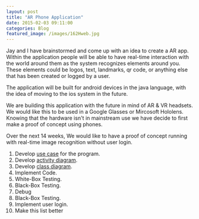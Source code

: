 ```yaml
---
layout: post
title: "AR Phone Application"
date: 2015-02-03 09:11:00
categories: Blog
featured_image: /images/162Hweb.jpg
---
```



Jay and I have brainstormed and come up with an idea to create a AR app. Within the application people will be able to have real-time interaction with the world around them as the system recognizes elements around you. These elements could be logos, text, landmarks, qr code, or anything else that has been created or logged by a user. 

The application will be built for android devices in the java language, with the idea of moving to the ios system in the future.

We are building this application with the future in mind of AR & VR headsets. We would like this to be used in a Google Glasses or Mircosoft Hololens. Knowing that the hardware isn't in mainstream use we have decide to first make a proof of concept using phones.

Over the next 14 weeks, We would like to have a proof of concept running with real-time image recognition without user login.

1. Develop [use case](https://www.youtube.com/watch?v=OkC7HKtiZC0&list=PLGLfVvz_LVvQ5G-LdJ8RLqe-ndo7QITYc "Youtube video of use case") for the program.
2. Develop [activity diagram](https://www.youtube.com/watch?v=XFTAIj2N2Lc&index=2&list=PLGLfVvz_LVvQ5G-LdJ8RLqe-ndo7QITYc "Youtube video of activity diagram").
3. Develop [class diagram](https://www.youtube.com/watch?v=3cmzqZzwNDM&list=PLGLfVvz_LVvQ5G-LdJ8RLqe-ndo7QITYc&index=3 "Youtube video of class diagram").
4. Implement Code.
5. White-Box Testing.
6. Black-Box Testing.
7. Debug
8. Black-Box Testing.
9. Implement user login.
10. Make this list better